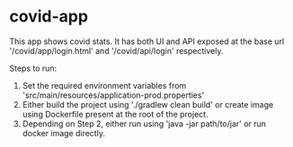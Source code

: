 # covid-app
This app shows covid stats. It has both UI and API exposed at the base url '/covid/app/login.html' and '/covid/api/login' respectively.

Steps to run:
1. Set the required environment variables from 'src/main/resources/application-prod.properties'
2. Either build the project using './gradlew clean build' or create image using Dockerfile present at the root of the project.
3. Depending on Step 2, either run using 'java -jar path/to/jar' or run docker image directly.

